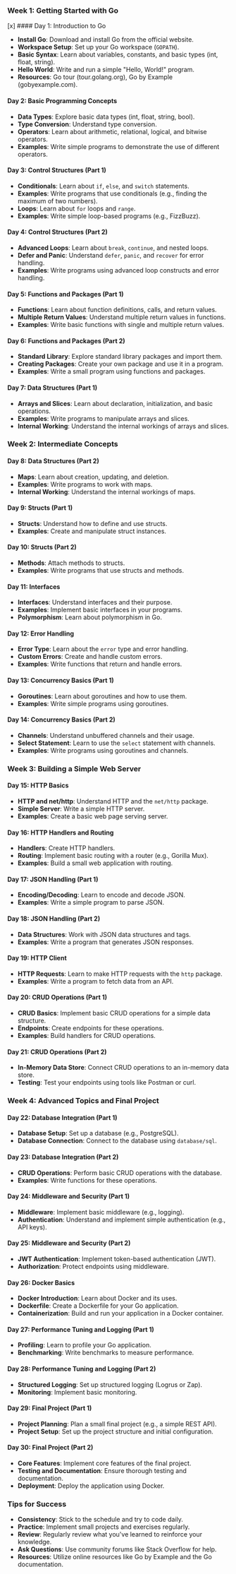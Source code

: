 ### Week 1: Getting Started with Go

[x] #### Day 1: Introduction to Go

- **Install Go**: Download and install Go from the official website.
- **Workspace Setup**: Set up your Go workspace (`GOPATH`).
- **Basic Syntax**: Learn about variables, constants, and basic types (int, float, string).
- **Hello World**: Write and run a simple "Hello, World!" program.
- **Resources**: Go tour (tour.golang.org), Go by Example (gobyexample.com).

#### Day 2: Basic Programming Concepts

- **Data Types**: Explore basic data types (int, float, string, bool).
- **Type Conversion**: Understand type conversion.
- **Operators**: Learn about arithmetic, relational, logical, and bitwise operators.
- **Examples**: Write simple programs to demonstrate the use of different operators.

#### Day 3: Control Structures (Part 1)

- **Conditionals**: Learn about `if`, `else`, and `switch` statements.
- **Examples**: Write programs that use conditionals (e.g., finding the maximum of two numbers).
- **Loops**: Learn about `for` loops and `range`.
- **Examples**: Write simple loop-based programs (e.g., FizzBuzz).

#### Day 4: Control Structures (Part 2)

- **Advanced Loops**: Learn about `break`, `continue`, and nested loops.
- **Defer and Panic**: Understand `defer`, `panic`, and `recover` for error handling.
- **Examples**: Write programs using advanced loop constructs and error handling.

#### Day 5: Functions and Packages (Part 1)

- **Functions**: Learn about function definitions, calls, and return values.
- **Multiple Return Values**: Understand multiple return values in functions.
- **Examples**: Write basic functions with single and multiple return values.

#### Day 6: Functions and Packages (Part 2)

- **Standard Library**: Explore standard library packages and import them.
- **Creating Packages**: Create your own package and use it in a program.
- **Examples**: Write a small program using functions and packages.

#### Day 7: Data Structures (Part 1)

- **Arrays and Slices**: Learn about declaration, initialization, and basic operations.
- **Examples**: Write programs to manipulate arrays and slices.
- **Internal Working**: Understand the internal workings of arrays and slices.

### Week 2: Intermediate Concepts

#### Day 8: Data Structures (Part 2)

- **Maps**: Learn about creation, updating, and deletion.
- **Examples**: Write programs to work with maps.
- **Internal Working**: Understand the internal workings of maps.

#### Day 9: Structs (Part 1)

- **Structs**: Understand how to define and use structs.
- **Examples**: Create and manipulate struct instances.

#### Day 10: Structs (Part 2)

- **Methods**: Attach methods to structs.
- **Examples**: Write programs that use structs and methods.

#### Day 11: Interfaces

- **Interfaces**: Understand interfaces and their purpose.
- **Examples**: Implement basic interfaces in your programs.
- **Polymorphism**: Learn about polymorphism in Go.

#### Day 12: Error Handling

- **Error Type**: Learn about the `error` type and error handling.
- **Custom Errors**: Create and handle custom errors.
- **Examples**: Write functions that return and handle errors.

#### Day 13: Concurrency Basics (Part 1)

- **Goroutines**: Learn about goroutines and how to use them.
- **Examples**: Write simple programs using goroutines.

#### Day 14: Concurrency Basics (Part 2)

- **Channels**: Understand unbuffered channels and their usage.
- **Select Statement**: Learn to use the `select` statement with channels.
- **Examples**: Write programs using goroutines and channels.

### Week 3: Building a Simple Web Server

#### Day 15: HTTP Basics

- **HTTP and net/http**: Understand HTTP and the `net/http` package.
- **Simple Server**: Write a simple HTTP server.
- **Examples**: Create a basic web page serving server.

#### Day 16: HTTP Handlers and Routing

- **Handlers**: Create HTTP handlers.
- **Routing**: Implement basic routing with a router (e.g., Gorilla Mux).
- **Examples**: Build a small web application with routing.

#### Day 17: JSON Handling (Part 1)

- **Encoding/Decoding**: Learn to encode and decode JSON.
- **Examples**: Write a simple program to parse JSON.

#### Day 18: JSON Handling (Part 2)

- **Data Structures**: Work with JSON data structures and tags.
- **Examples**: Write a program that generates JSON responses.

#### Day 19: HTTP Client

- **HTTP Requests**: Learn to make HTTP requests with the `http` package.
- **Examples**: Write a program to fetch data from an API.

#### Day 20: CRUD Operations (Part 1)

- **CRUD Basics**: Implement basic CRUD operations for a simple data structure.
- **Endpoints**: Create endpoints for these operations.
- **Examples**: Build handlers for CRUD operations.

#### Day 21: CRUD Operations (Part 2)

- **In-Memory Data Store**: Connect CRUD operations to an in-memory data store.
- **Testing**: Test your endpoints using tools like Postman or curl.

### Week 4: Advanced Topics and Final Project

#### Day 22: Database Integration (Part 1)

- **Database Setup**: Set up a database (e.g., PostgreSQL).
- **Database Connection**: Connect to the database using `database/sql`.

#### Day 23: Database Integration (Part 2)

- **CRUD Operations**: Perform basic CRUD operations with the database.
- **Examples**: Write functions for these operations.

#### Day 24: Middleware and Security (Part 1)

- **Middleware**: Implement basic middleware (e.g., logging).
- **Authentication**: Understand and implement simple authentication (e.g., API keys).

#### Day 25: Middleware and Security (Part 2)

- **JWT Authentication**: Implement token-based authentication (JWT).
- **Authorization**: Protect endpoints using middleware.

#### Day 26: Docker Basics

- **Docker Introduction**: Learn about Docker and its uses.
- **Dockerfile**: Create a Dockerfile for your Go application.
- **Containerization**: Build and run your application in a Docker container.

#### Day 27: Performance Tuning and Logging (Part 1)

- **Profiling**: Learn to profile your Go application.
- **Benchmarking**: Write benchmarks to measure performance.

#### Day 28: Performance Tuning and Logging (Part 2)

- **Structured Logging**: Set up structured logging (Logrus or Zap).
- **Monitoring**: Implement basic monitoring.

#### Day 29: Final Project (Part 1)

- **Project Planning**: Plan a small final project (e.g., a simple REST API).
- **Project Setup**: Set up the project structure and initial configuration.

#### Day 30: Final Project (Part 2)

- **Core Features**: Implement core features of the final project.
- **Testing and Documentation**: Ensure thorough testing and documentation.
- **Deployment**: Deploy the application using Docker.

### Tips for Success

- **Consistency**: Stick to the schedule and try to code daily.
- **Practice**: Implement small projects and exercises regularly.
- **Review**: Regularly review what you've learned to reinforce your knowledge.
- **Ask Questions**: Use community forums like Stack Overflow for help.
- **Resources**: Utilize online resources like Go by Example and the Go documentation.
